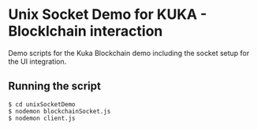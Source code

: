 # Unix Socket Demo for KUKA - Blocklchain interaction
Demo scripts for the Kuka Blockchain demo including the socket setup for the UI integration.

## Running the script

````
$ cd unixSocketDemo
$ nodemon blockchainSocket.js
$ nodemon client.js
````
